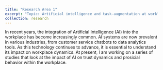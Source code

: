 ```yaml
---
title: "Research Area 1"
excerpt: "Topic: Artificial intelligence and task-augmentation at work"
collection: research
---
```


In recent years, the integration of Artificial Intelligence (AI) into the workplace has become increasingly common. AI systems are now prevalent in various industries, from customer service chatbots to data analytics tools. As this technology continues to advance, it is essential to understand its impact on workplace dynamics. At present, I am working on a series of studies that look at the impact of AI on trust dynamics and prosicial behavior within the workplace.
